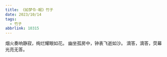 ```yaml
---
title: 《如梦令·眠》竹子
date: 2023/10/14
tags:
  - 竹子
abbrlink: 10315
---
```

烟火奏响静寂，绚烂耀眼如花。
幽坐孤房中，钟表飞逝如沙。
滴答，滴答，荧幕光亮无答。
